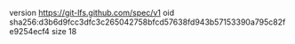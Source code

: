 version https://git-lfs.github.com/spec/v1
oid sha256:d3b6d9fcc3dfc3c265042758bfcd57638fd943b57153390a795c82fe9254ecf4
size 18
